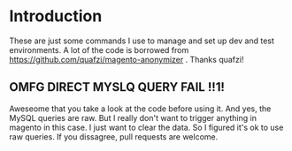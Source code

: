 Introduction
============

These are just some commands I use to manage and set up dev and test environments.
A lot of the code is borrowed from https://github.com/quafzi/magento-anonymizer .
Thanks quafzi!

OMFG DIRECT MYSLQ QUERY FAIL !!1!
---------------------------------

Aweseome that you take a look at the code before using it.
And yes, the MySQL queries are raw.
But I really don't want to trigger anything in magento in this case.
I just want to clear the data.
So I figured it's ok to use raw queries.
If you dissagree, pull requests are welcome.
